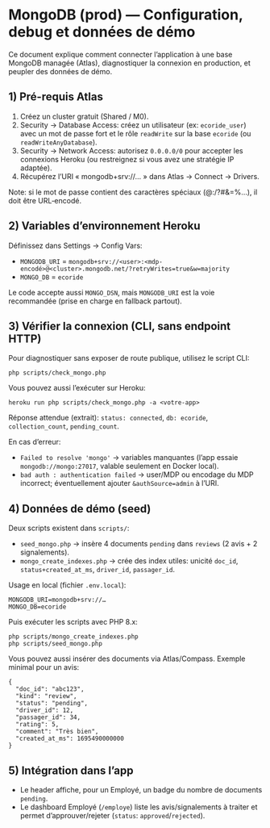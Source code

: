 # MongoDB (prod) — Configuration, debug et données de démo

Ce document explique comment connecter l’application à une base MongoDB managée (Atlas), diagnostiquer la connexion en production, et peupler des données de démo.

## 1) Pré-requis Atlas

1. Créez un cluster gratuit (Shared / M0).
2. Security → Database Access: créez un utilisateur (ex: `ecoride_user`) avec un mot de passe fort et le rôle `readWrite` sur la base `ecoride` (ou `readWriteAnyDatabase`).
3. Security → Network Access: autorisez `0.0.0.0/0` pour accepter les connexions Heroku (ou restreignez si vous avez une stratégie IP adaptée).
4. Récupérez l’URI « mongodb+srv://… » dans Atlas → Connect → Drivers.

Note: si le mot de passe contient des caractères spéciaux (@:/?#&=%…), il doit être URL‑encodé.

## 2) Variables d’environnement Heroku

Définissez dans Settings → Config Vars:

- `MONGODB_URI` = `mongodb+srv://<user>:<mdp-encodé>@<cluster>.mongodb.net/?retryWrites=true&w=majority`
- `MONGO_DB` = `ecoride`

Le code accepte aussi `MONGO_DSN`, mais `MONGODB_URI` est la voie recommandée (prise en charge en fallback partout).

## 3) Vérifier la connexion (CLI, sans endpoint HTTP)

Pour diagnostiquer sans exposer de route publique, utilisez le script CLI:

```
php scripts/check_mongo.php
```

Vous pouvez aussi l’exécuter sur Heroku:

```
heroku run php scripts/check_mongo.php -a <votre-app>
```

Réponse attendue (extrait): `status: connected`, `db: ecoride`, `collection_count`, `pending_count`.

En cas d’erreur:
- `Failed to resolve 'mongo'` → variables manquantes (l’app essaie `mongodb://mongo:27017`, valable seulement en Docker local).
- `bad auth : authentication failed` → user/MDP ou encodage du MDP incorrect; éventuellement ajouter `&authSource=admin` à l’URI.

## 4) Données de démo (seed)

Deux scripts existent dans `scripts/`:

- `seed_mongo.php` → insère 4 documents `pending` dans `reviews` (2 avis + 2 signalements).
- `mongo_create_indexes.php` → crée des index utiles: unicité `doc_id`, `status+created_at_ms`, `driver_id`, `passager_id`.

Usage en local (fichier `.env.local`):

```
MONGODB_URI=mongodb+srv://…
MONGO_DB=ecoride
```

Puis exécuter les scripts avec PHP 8.x:

```
php scripts/mongo_create_indexes.php
php scripts/seed_mongo.php
```

Vous pouvez aussi insérer des documents via Atlas/Compass. Exemple minimal pour un avis:

```
{
  "doc_id": "abc123",
  "kind": "review",
  "status": "pending",
  "driver_id": 12,
  "passager_id": 34,
  "rating": 5,
  "comment": "Très bien",
  "created_at_ms": 1695490000000
}
```

## 5) Intégration dans l’app

- Le header affiche, pour un Employé, un badge du nombre de documents `pending`.
- Le dashboard Employé (`/employe`) liste les avis/signalements à traiter et permet d’approuver/rejeter (`status`: `approved`/`rejected`).
